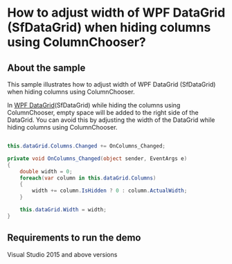 # How to adjust width of WPF DataGrid (SfDataGrid) when hiding columns using ColumnChooser?

## About the sample

This sample illustrates how to adjust width of WPF DataGrid (SfDataGrid) when hiding columns using ColumnChooser.

In [WPF DataGrid](https://www.syncfusion.com/wpf-controls/datagrid)(SfDataGrid) while hiding the columns using ColumnChooser, empty space will be added to the right side of the DataGrid. You can avoid this by adjusting the width of the DataGrid while hiding columns using ColumnChooser.

```C#

this.dataGrid.Columns.Changed += OnColumns_Changed;

private void OnColumns_Changed(object sender, EventArgs e)
{
    double width = 0;
    foreach(var column in this.dataGrid.Columns)
    {
        width += column.IsHidden ? 0 : column.ActualWidth;
    }

    this.dataGrid.Width = width;
}


```

## Requirements to run the demo

Visual Studio 2015 and above versions